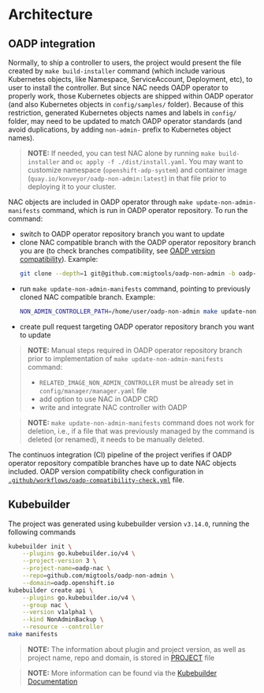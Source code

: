 # Architecture

## OADP integration

Normally, to ship a controller to users, the project would present the file created by `make build-installer` command (which include various Kubernetes objects, like Namespace, ServiceAccount, Deployment, etc), to user to install the controller. But since NAC needs OADP operator to properly work, those Kubernetes objects are shipped within OADP operator (and also Kubernetes objects in `config/samples/` folder). Because of this restriction, generated Kubernetes objects names and labels in `config/` folder, may need to be updated to match OADP operator standards (and avoid duplications, by adding `non-admin-` prefix to Kubernetes object names).

> **NOTE:** If needed, you can test NAC alone by running `make build-installer` and `oc apply -f ./dist/install.yaml`. You may want to customize namespace (`openshift-adp-system`) and container image (`quay.io/konveyor/oadp-non-admin:latest`) in that file prior to deploying it to your cluster.

NAC objects are included in OADP operator through `make update-non-admin-manifests` command, which is run in OADP operator repository. To run the command:
- switch to OADP operator repository branch you want to update
- clone NAC compatible branch with the OADP operator repository branch you are (to check branches compatibility, see [OADP version compatibility](../README.md#oadp-version-compatibility)). Example:
    ```sh
    git clone --depth=1 git@github.com:migtools/oadp-non-admin -b oadp-1.4
    ```
- run `make update-non-admin-manifests` command, pointing to previously cloned NAC compatible branch. Example:
    ```sh
    NON_ADMIN_CONTROLLER_PATH=/home/user/oadp-non-admin make update-non-admin-manifests
    ```
- create pull request targeting OADP operator repository branch you want to update

> **NOTE:** Manual steps required in OADP operator repository branch prior to implementation of `make update-non-admin-manifests` command:
> - `RELATED_IMAGE_NON_ADMIN_CONTROLLER` must be already set in `config/manager/manager.yaml` file
> - add option to use NAC in OADP CRD
> - write and integrate NAC controller with OADP

> **NOTE:** `make update-non-admin-manifests` command does not work for deletion, i.e., if a file that was previously managed by the command is deleted (or renamed), it needs to be manually deleted.

The continuos integration (CI) pipeline of the project verifies if OADP operator repository compatible branches have up to date NAC objects included. OADP version compatibility check configuration in [`.github/workflows/oadp-compatibility-check.yml`](../.github/workflows/oadp-compatibility-check.yml) file.

## Kubebuilder

The project was generated using kubebuilder version `v3.14.0`, running the following commands
```sh
kubebuilder init \
    --plugins go.kubebuilder.io/v4 \
    --project-version 3 \
    --project-name=oadp-nac \
    --repo=github.com/migtools/oadp-non-admin \
    --domain=oadp.openshift.io
kubebuilder create api \
    --plugins go.kubebuilder.io/v4 \
    --group nac \
    --version v1alpha1 \
    --kind NonAdminBackup \
    --resource --controller
make manifests
```
> **NOTE:** The information about plugin and project version, as well as project name, repo and domain, is stored in [PROJECT](../PROJECT) file

> **NOTE:** More information can be found via the [Kubebuilder Documentation](https://book.kubebuilder.io/introduction.html)
